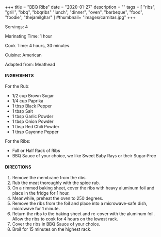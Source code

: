+++
title = "BBQ Ribs"
date = "2020-01-27"
description = ""
tags = [
    "ribs",
    "grill",
    "bbq",
    "bbqribs"
    "lunch",
    "dinner",
    "oven",
    "barbeque",
    "food",
    "foodie",
    "thejamilghar"
]
#thumbnail= "images/carnitas.jpg"
+++

Servings: 4 <!--more-->

Marinating Time: 1 hour

Cook Time: 4 hours, 30 minutes

Cuisine: American

Adapted from: Meathead 

#### INGREDIENTS 

For the Rub: 

* 1/2 cup Brown Sugar
* 1/4 cup Paprika
* 1 tbsp Black Pepper
* 1 tbsp Salt
* 1 tbsp Garlic Powder
* 1 tbsp Onion Powder
* 1 tbsp Red Chili Powder
* 1 tbsp Cayenne Pepper

For the Ribs: 

* Full or Half Rack of Ribs 
* BBQ Sauce of your choice, we like Sweet Baby Rays or their Sugar-Free

#### DIRECTIONS 

1. Remove the membrane from the ribs. 
2. Rub the meat thoroughly with the spice rub. 
3. On a rimmed baking sheet, cover the ribs with heavy aluminum foil and place in the fridge for 1 hour. 
4. Meanwhile, preheat the oven to 250 degrees. 
5. Remove the ribs from the foil and place into a microwave-safe dish, microwave for 1 minute. 
6. Return the ribs to the baking sheet and re-cover with the aluminum foil. Allow the ribs to cook for 4 hours on the lowest rack. 
7. Cover the ribs in BBQ Sauce of your choice. 
8. Broil for 15 minutes on the highest rack. 

